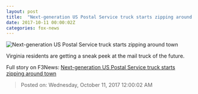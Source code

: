 ```yaml
---
layout: post
title:  "Next-generation US Postal Service truck starts zipping around town"
date: 2017-10-11 00:00:02Z
categories: fox-news
---
```


![Next-generation US Postal Service truck starts zipping around town](http://a57.foxnews.com/images.foxnews.com/content/fox-news/auto/2017/10/11/next-generation-us-postal-service-truck-starts-zipping-around-town/_jcr_content/article-text/article-par-3/inline_spotlight_ima/image.img.jpg/612/344/1507664617593.jpg?ve=1&tl=1)

Virginia residents are getting a sneak peek at the mail truck of the future.


Full story on F3News: [Next-generation US Postal Service truck starts zipping around town](http://www.f3nws.com/n/gusnhD)

> Posted on: Wednesday, October 11, 2017 12:00:02 AM
